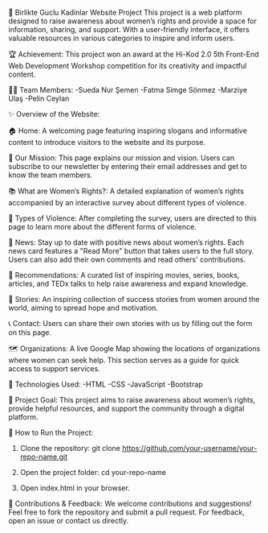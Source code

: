 🌸 Birlikte Guclu Kadinlar Website Project
This project is a web platform designed to raise awareness about women’s rights and provide a space for information, sharing, and support. With a user-friendly interface, it offers valuable resources in various categories to inspire and inform users.

🏆 Achievement:
This project won an award at the Hi-Kod 2.0 5th Front-End Web Development Workshop competition for its creativity and impactful content.

👩‍💻 Team Members:
-Sueda Nur Şemen
-Fatma Simge Sönmez
-Marziye Ulaş
-Pelin Ceylan

✨ Overview of the Website:

🏠 Home:
A welcoming page featuring inspiring slogans and informative content to introduce visitors to the website and its purpose.

🎯 Our Mission:
This page explains our mission and vision. Users can subscribe to our newsletter by entering their email addresses and get to know the team members.

📚 What are Women’s Rights?:
A detailed explanation of women’s rights accompanied by an interactive survey about different types of violence.

🚨 Types of Violence:
After completing the survey, users are directed to this page to learn more about the different forms of violence.

📰 News:
Stay up to date with positive news about women’s rights. Each news card features a "Read More" button that takes users to the full story. Users can also add their own comments and read others' contributions.

🎥 Recommendations:
A curated list of inspiring movies, series, books, articles, and TEDx talks to help raise awareness and expand knowledge.

🌟 Stories:
An inspiring collection of success stories from women around the world, aiming to spread hope and motivation.

📞 Contact:
Users can share their own stories with us by filling out the form on this page.

🗺️ Organizations:
A live Google Map showing the locations of organizations where women can seek help. This section serves as a guide for quick access to support services.

🔧 Technologies Used:
-HTML
-CSS
-JavaScript
-Bootstrap

🎯 Project Goal:
This project aims to raise awareness about women’s rights, provide helpful resources, and support the community through a digital platform.

🚀 How to Run the Project:
1. Clone the repository:
git clone https://github.com/your-username/your-repo-name.git

2. Open the project folder:
cd your-repo-name

3. Open index.html in your browser.

💌 Contributions & Feedback:
We welcome contributions and suggestions! Feel free to fork the repository and submit a pull request. For feedback, open an issue or contact us directly.
